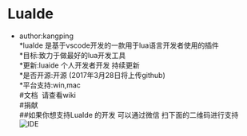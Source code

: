 # LuaIde  
* author:kangping  
*luaIde 是基于vscode开发的一款用于lua语言开发者使用的插件  
*目标:致力于做最好的lua开发工具  
*更新:luaide 个人开发者开发 持续更新  
*是否开源:开源 (2017年3月28日将上传github)  
*平台支持:win,mac  
#文档  请查看wiki   
#捐献     
##如果你想支持LuaIde 的开发 可以通过微信 扫下面的二维码进行支持
![IDE](https://coding.net/u/k0204/p/imgres/git/raw/master/money.png)


